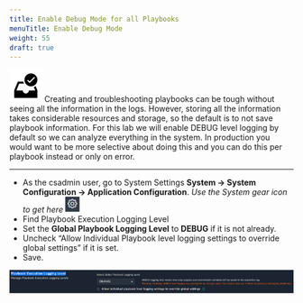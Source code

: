 ```yaml
---
title: Enable Debug Mode for all Playbooks
menuTitle: Enable Debug Mode
weight: 55
draft: true
---
```


![user_complete_icon](check_box.svg)
Creating and troubleshooting playbooks can be tough without seeing all the information in the logs. However, storing all the information takes considerable resources and storage, so the default is to not save playbook information.
For this lab we will enable DEBUG level logging by default so we can analyze everything in the system. In production you would want to be more selective about doing this and you can do this per playbook instead or only on error.

---

- As the csadmin user, go to System Settings **System -> System Configuration -> Application Configuration**. *Use the System gear icon to get here* ![Gear icon](gearicon.png)
- Find Playbook Execution Logging Level
- Set the **Global Playbook Logging Level** to **DEBUG** if it is not already.
- Uncheck “Allow Individual Playbook level logging settings to override global settings” if it is set.
- Save.

![Playbook logging level setting](execlogging.png)
